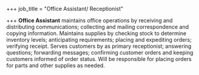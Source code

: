 +++
job_title = "Office Assistant/ Receptionist"

+++
**Office Assistant** maintains office operations by receiving and distributing communications; collecting and mailing correspondence and copying information. Maintains supplies by checking stock to determine inventory levels; anticipating requirements; placing and expediting orders; verifying receipt. Serves customers by as primary receptionist; answering questions; forwarding messages; confirming customer orders and keeping customers informed of order status. Will be responsible for placing orders for parts and other supplies as needed.